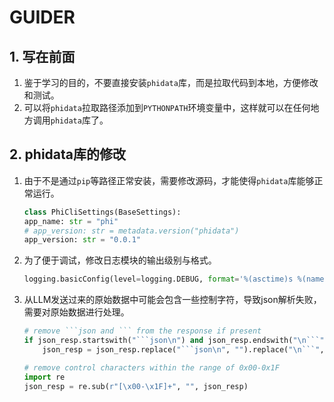 # GUIDER

## 1. 写在前面

1. 鉴于学习的目的，不要直接安装`phidata`库，而是拉取代码到本地，方便修改和测试。
2. 可以将`phidata`拉取路径添加到`PYTHONPATH`环境变量中，这样就可以在任何地方调用`phidata`库了。

## 2. phidata库的修改

1. 由于不是通过`pip`等路径正常安装，需要修改源码，才能使得`phidata`库能够正常运行。
    ```python
    class PhiCliSettings(BaseSettings):
    app_name: str = "phi"
    # app_version: str = metadata.version("phidata")
    app_version: str = "0.0.1"
    ```
2. 为了便于调试，修改日志模块的输出级别与格式。
    ```python
    logging.basicConfig(level=logging.DEBUG, format='%(asctime)s %(name)s %(levelname)s %(filename)s:%(funcName)s:%(lineno)d %(message)s')
    ```
3. 从LLM发送过来的原始数据中可能会包含一些控制字符，导致json解析失败，需要对原始数据进行处理。
    ```python
    # remove ```json and ``` from the response if present
    if json_resp.startswith("```json\n") and json_resp.endswith("\n```"):
        json_resp = json_resp.replace("```json\n", "").replace("\n```", "")

    # remove control characters within the range of 0x00-0x1F
    import re
    json_resp = re.sub(r"[\x00-\x1F]+", "", json_resp)
    ```